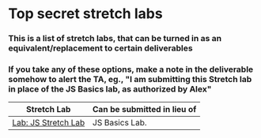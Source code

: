 # Top secret stretch labs

### This is a list of stretch labs, that can be turned in as an equivalent/replacement to certain deliverables
### If you take any of these options, make a note in the deliverable somehow to alert the TA, eg., "I am submitting this Stretch lab in place of the JS Basics lab, as authorized by Alex"

| Stretch Lab      | Can be submitted in lieu of |
| ---------------- | ----------- |
| <a href="../w01/d2/labs/stretch/js-stretch-lab.md">Lab: JS Stretch Lab</a>      | JS Basics Lab.       |

